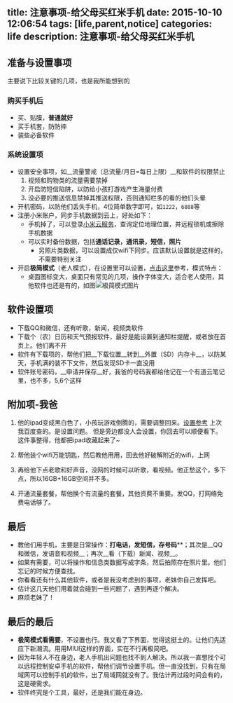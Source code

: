 title: 注意事项-给父母买红米手机
date: 2015-10-10 12:06:54
tags: [life,parent,notice]
categories: life
description: 注意事项-给父母买红米手机
---

## 准备与设置事项
主要说下比较关键的几项，也是我所能想到的
### 购买手机后
- 买、贴膜，__普通就好__
- 买手机套，防防摔
- 装些必备软件

### 系统设置项
- 设置安全事项，如__流量警戒（总流量/月日=每日上限）__和软件的权限禁止
    1. 视频和购物类的流量需要禁掉
    2. 开启防短信陷阱，以防给小孩打游戏产生海量付费
    3. 没必要的推送信息禁掉其推送权限，否则通知栏多的看的他们头晕
- 开机密码，以防他们丢失手机，4位简单数字即可，如`1222`，`6888`等
- 注册小米账户，同步手机数据到云上，好处如下：
    + 手机掉了，可以登录[小米云服务](i.mi.com)，查询定位地理位置，并远程锁机或擦除手机数据
    + 可以实时备份数据，包括**通话记录，通讯录，短信，照片**
        + 另照片类数据，可以设置成仅wifi下同步。应该默认设置就是这样的，不需要特别关注
- 开启**极简模式**（老人模式），在设置里可以设置，[点击这里][jijian]参考，模式特点：
    - 桌面图标变大，桌面只有常见的几项，操作字体变大，适合老人使用，其他软件也还是有的，如图![极简模式图片][jijiantu]

## 软件设置项
- 下载QQ和微信，还有听歌，新闻，视频类软件
- 下载个（农）日历和天气预报软件，最好是能设置到通知栏提醒，或者放在首页上。他们离不开
- 软件有下载项的，帮他们把__下载位置__转到__外置（SD）内存卡__，以防某天，手机满的装不下文件，然后发现SD卡一直没用
- 软件账号密码，__申请并保存__好，我爸的号码我都给他记在一个有道云笔记里，也不多，5,6个这样

## 附加项-我爸
1. 他的ipad变成黑白色了，小孩玩游戏倒腾的，需要调整回来。[设置参考][heibai]
上次我百度查的。是设置问题。
但是旁边都没人会设置，你回去可以顺便看下。
这件事整得，他都把ipad收藏起来了~

2. 帮他装个wifi万能钥匙，然后教他用用，回去他好破解附近的wifi，上网

3. 再给他下点老歌和好声音，没网的时候可以听歌，看视频。他正愁这个，多下点，所以16GB+16GB空间并不多。

4. 开通流量套餐，帮他换个有流量的套餐，其他资费不重要。发QQ，打网络免费电话够了。

## 最后
- 教他们用手机，主要是日常操作：**打电话，发短信，存号码****；其次是__QQ和微信，发语音和视频__；再次__看（下载）新闻、视频__。
- 如果有需要，可以将操作和信息类数据写成字条，然后拍照存在照片里。他们忘记的时候方便查找。
- 你看看还有什么其他软件，或者是我没考虑到的事项，老妹你自己发挥吧。
- 估计这几天他们用着就会碰到一些问题了，遇到再逐个解决。
- 麻烦老妹了！

## 最后的最后
- __极简模式看需要__，不设置也行。我又看了下界面，觉得这挺土的。让他们先适应下新潮流。用用MIUI这样的界面，实在不行再极简吧。
- 因为年轻人不在身边，老人手机出问题也找不到人解决。所以我一直想找个可以远程控制安卓手机的软件，帮他们调节设置手机。但一直没找到，只有在局域网可以控制手机的软件，出了局域网就没有了。我估计再过段时间会有的，这是硬需求。
- 软件终究是个工具，最好，还是我们能在身边。

[jijian]:http://jingyan.baidu.com/article/2d5afd69ec03ce85a2e28e3a.html

[heibai]:http://zhidao.baidu.com/link?url=YvU03Ae376c1_EByk3iaEqcKMjdZgnKSS1DjSiCTdPX0WTO92Sst_SaUnD9KFQkPWIyUmNurnFXxSKm7KwK-3eP1skg7_ZWe1N57Tcn4n6C

[jijiantu]:http://7xncbk.com1.z0.glb.clouddn.com/15-10-10/50669705.jpg